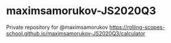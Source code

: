 # maximsamorukov-JS2020Q3
Private repository for @maximsamorukov
https://rolling-scopes-school.github.io/maximsamorukov-JS2020Q3/calculator
